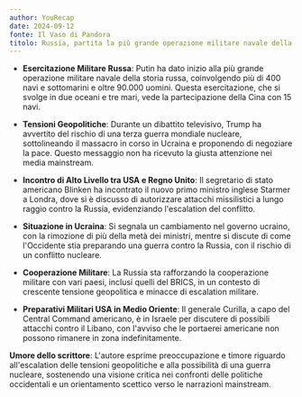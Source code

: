 ```yaml
---
author: YouRecap
date: 2024-09-12
fonte: Il Vaso di Pandora
titolo: Russia, partita la più grande operazione militare navale della storia - Umberto Pascali
---
```


- **Esercitazione Militare Russa**: Putin ha dato inizio alla più grande operazione militare navale della storia russa, coinvolgendo più di 400 navi e sottomarini e oltre 90.000 uomini. Questa esercitazione, che si svolge in due oceani e tre mari, vede la partecipazione della Cina con 15 navi.

- **Tensioni Geopolitiche**: Durante un dibattito televisivo, Trump ha avvertito del rischio di una terza guerra mondiale nucleare, sottolineando il massacro in corso in Ucraina e proponendo di negoziare la pace. Questo messaggio non ha ricevuto la giusta attenzione nei media mainstream.

- **Incontro di Alto Livello tra USA e Regno Unito**: Il segretario di stato americano Blinken ha incontrato il nuovo primo ministro inglese Starmer a Londra, dove si è discusso di autorizzare attacchi missilistici a lungo raggio contro la Russia, evidenziando l'escalation del conflitto.

- **Situazione in Ucraina**: Si segnala un cambiamento nel governo ucraino, con la rimozione di più della metà dei ministri, mentre si discute di come l'Occidente stia preparando una guerra contro la Russia, con il rischio di un conflitto nucleare.

- **Cooperazione Militare**: La Russia sta rafforzando la cooperazione militare con vari paesi, inclusi quelli del BRICS, in un contesto di crescente tensione geopolitica e minacce di escalation militare.

- **Preparativi Militari USA in Medio Oriente**: Il generale Curilla, a capo del Central Command americano, è in Israele per discutere di possibili attacchi contro il Libano, con l'avviso che le portaerei americane non possono rimanere in zona indefinitamente.

**Umore dello scrittore**: L'autore esprime preoccupazione e timore riguardo all'escalation delle tensioni geopolitiche e alla possibilità di una guerra nucleare, sostenendo una visione critica nei confronti delle politiche occidentali e un orientamento scettico verso le narrazioni mainstream.
